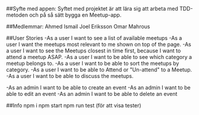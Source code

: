 
##Syfte med appen:
Syftet med projektet är att lära sig att arbeta med TDD-metoden och på så sätt bygga en Meetup-app.

##Medlemmar:
Ahmed Ismail
Joel Eriksson
Omar Mahrous

##User Stories
-As a user I want to see a list of available meetups
-As a user I want the meetups most relevant to me shown on top of the page.
-As a user I want to see the Meetups closest in time first, because I want to attend a meetup ASAP.
-As a user I want to be able to see which category a meetup belongs to.
-As a user I want to be able to sort the meetups by category.
-As a user I want to be able to Attend or "Un-attend" to a Meetup.
-As a user I want to be able to discuss the meetups.

-As an admin I want to be able to create an event
-As an admin I want to be able to edit an event
-As an admin I want to be able to delete an event


##Info
npm i
npm start
npm run test (för att visa tester)